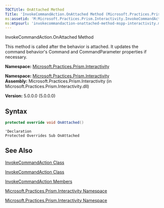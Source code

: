 ```yaml
---
TOCTitle: OnAttached Method
Title: 'InvokeCommandAction.OnAttached Method (Microsoft.Practices.Prism.Interactivity)'
ms:assetid: 'M:Microsoft.Practices.Prism.Interactivity.InvokeCommandAction.OnAttached'
ms:mtpsurl: 'invokecommandaction-onattached-method-mspp-interactivity.md'
---
```

InvokeCommandAction.OnAttached Method

This method is called after the behavior is attached. It updates the command behavior's Command and CommandParameter properties if necessary.

**Namespace:** [Microsoft.Practices.Prism.Interactivity](/patterns-practices/reference/mspp-interactivity-namespace)

**Namespace:** [Microsoft.Practices.Prism.Interactivity](https://msdn.microsoft.com/library/microsoft.practices.prism.interactivity)
**Assembly:** Microsoft.Practices.Prism.Interactivity (in Microsoft.Practices.Prism.Interactivity.dll)

**Version:** 5.0.0.0 (5.0.0.0)

## Syntax

```C#
protected override void OnAttached()
```
 
```VB
'Declaration
Protected Overrides Sub OnAttached
```

## See Also

[InvokeCommandAction Class](/patterns-practices/reference/invokecommandaction-class-mspp-interactivity)

[InvokeCommandAction Class](https://msdn.microsoft.com/library/microsoft.practices.prism.interactivity.invokecommandaction)

[InvokeCommandAction Members](/patterns-practices/reference/invokecommandaction-members-mspp-interactivity)

[Microsoft.Practices.Prism.Interactivity Namespace](/patterns-practices/reference/mspp-interactivity-namespace)

[Microsoft.Practices.Prism.Interactivity Namespace](https://msdn.microsoft.com/library/microsoft.practices.prism.interactivity)
